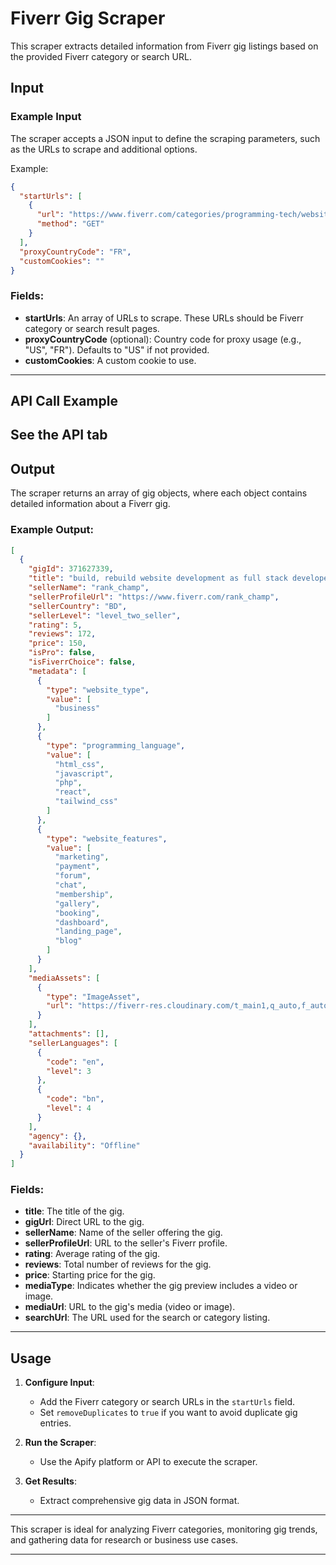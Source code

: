 # Fiverr Gig Scraper

This scraper extracts detailed information from Fiverr gig listings based on the provided Fiverr category or search URL.

## Input

### Example Input
The scraper accepts a JSON input to define the scraping parameters, such as the URLs to scrape and additional options. 

Example:
```json
{
  "startUrls": [
    {
      "url": "https://www.fiverr.com/categories/programming-tech/website-development?source=hplo_subcat_first_step&pos=1",
      "method": "GET"
    }
  ],
  "proxyCountryCode": "FR",
  "customCookies": ""
}
```

### Fields:
- **startUrls**: An array of URLs to scrape. These URLs should be Fiverr category or search result pages.
- **proxyCountryCode** (optional): Country code for proxy usage (e.g., "US", "FR"). Defaults to "US" if not provided.
- **customCookies**: A custom cookie to use.
---

## API Call Example

See the API tab
---

## Output

The scraper returns an array of gig objects, where each object contains detailed information about a Fiverr gig. 

### Example Output:
```json
[
  {
    "gigId": 371627339,
    "title": "build, rebuild website development as full stack developer, front end developer",
    "sellerName": "rank_champ",
    "sellerProfileUrl": "https://www.fiverr.com/rank_champ",
    "sellerCountry": "BD",
    "sellerLevel": "level_two_seller",
    "rating": 5,
    "reviews": 172,
    "price": 150,
    "isPro": false,
    "isFiverrChoice": false,
    "metadata": [
      {
        "type": "website_type",
        "value": [
          "business"
        ]
      },
      {
        "type": "programming_language",
        "value": [
          "html_css",
          "javascript",
          "php",
          "react",
          "tailwind_css"
        ]
      },
      {
        "type": "website_features",
        "value": [
          "marketing",
          "payment",
          "forum",
          "chat",
          "membership",
          "gallery",
          "booking",
          "dashboard",
          "landing_page",
          "blog"
        ]
      }
    ],
    "mediaAssets": [
      {
        "type": "ImageAsset",
        "url": "https://fiverr-res.cloudinary.com/t_main1,q_auto,f_auto/gigs/371627339/original/f5acf84af4952823132bcc126b42dd10d5cb7f07.png"
      }
    ],
    "attachments": [],
    "sellerLanguages": [
      {
        "code": "en",
        "level": 3
      },
      {
        "code": "bn",
        "level": 4
      }
    ],
    "agency": {},
    "availability": "Offline"
  }
]

```

### Fields:
- **title**: The title of the gig.
- **gigUrl**: Direct URL to the gig.
- **sellerName**: Name of the seller offering the gig.
- **sellerProfileUrl**: URL to the seller's Fiverr profile.
- **rating**: Average rating of the gig.
- **reviews**: Total number of reviews for the gig.
- **price**: Starting price for the gig.
- **mediaType**: Indicates whether the gig preview includes a video or image.
- **mediaUrl**: URL to the gig's media (video or image).
- **searchUrl**: The URL used for the search or category listing.

---

## Usage

1. **Configure Input**:
   - Add the Fiverr category or search URLs in the `startUrls` field.
   - Set `removeDuplicates` to `true` if you want to avoid duplicate gig entries.

2. **Run the Scraper**:
   - Use the Apify platform or API to execute the scraper.

3. **Get Results**:
   - Extract comprehensive gig data in JSON format.

---

This scraper is ideal for analyzing Fiverr categories, monitoring gig trends, and gathering data for research or business use cases.

--- 
